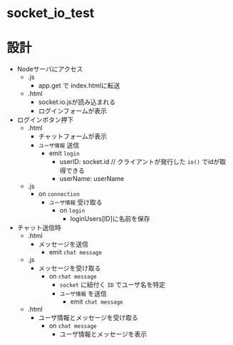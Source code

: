 # socket_io_test

# 設計
- Nodeサーバにアクセス
    - .js
        - app.get で index.htmlに転送
    - .html
        - socket.io.jsが読み込まれる
        - ログインフォームが表示
- ログインボタン押下
    - .html
        - チャットフォームが表示
        - `ユーザ情報` 送信
            - emit `login`
                - userID: socket.id // クライアントが発行した `io()` でidが取得できる
                - userName: userName
    - .js
        - on `connection`
            - `ユーザ情報` 受け取る
                - on `login`
                    - loginUsers[ID]に名前を保存
- チャット送信時
    - .html
        - メッセージを送信
            - emit `chat message`
    - .js
        - メッセージを受け取る
            - on `chat message`
                - `socket` に紐付く `ID` でユーザ名を特定
                - `ユーザ情報` を送信
                    - emit `chat message`
    - .html
        - ユーザ情報とメッセージを受け取る
            - on `chat message`
                - ユーザ情報とメッセージを表示






